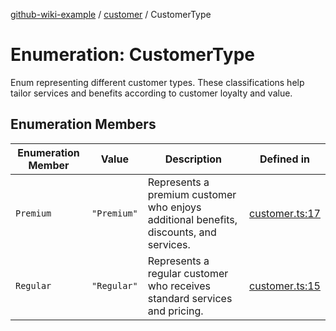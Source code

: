 [github-wiki-example](../wiki/Home) / [customer](../wiki/customer) / CustomerType

# Enumeration: CustomerType

Enum representing different customer types.
These classifications help tailor services and benefits according to customer loyalty and value.

## Enumeration Members

| Enumeration Member | Value | Description | Defined in |
| ------ | ------ | ------ | ------ |
| `Premium` | `"Premium"` | Represents a premium customer who enjoys additional benefits, discounts, and services. | [customer.ts:17](https://github.com/typedoc2md/typedoc-plugin-markdown-examples/blob/main/dummy-api/src/customer.ts#L17) |
| `Regular` | `"Regular"` | Represents a regular customer who receives standard services and pricing. | [customer.ts:15](https://github.com/typedoc2md/typedoc-plugin-markdown-examples/blob/main/dummy-api/src/customer.ts#L15) |
